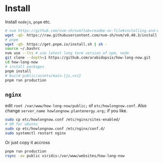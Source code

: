 

# Install

Install `nodejs`, `pnpm` etc.

```bash
# nvm https://github.com/nvm-sh/nvm?tab=readme-ov-file#installing-and-updating
wget -qO- https://raw.githubusercontent.com/nvm-sh/nvm/v0.40.3/install.sh | bash
# pnpm
wget -qO- https://get.pnpm.io/install.sh | sh -
source ~/.bashrc
nvm use --lts # use latest long term version of npm, node
git clone --depth=1 https://github.com/arabidopsis/how-long-now.git
cd how-long-now
# install packages
pnpm install
# build public/assets/main.{js,css}
pnpm run production
```

## `nginx`

edit `root /var/www/how-long-now/public;` of `etc/howlongnow.conf`.
Also change `server_name howlongnow.plantenergy.org;`
if you like.


```bash
sudo cp etc/howlongnow.conf /etc/nginx/sites-enabled/
# OR for ubuntu
sudo cp etc/howlongnow.conf /etc/nginx/conf.d/
sudo systemctl restart nginx
```

Or just copy it accross

```bash
pnpm run production
rsync -av public viridis:/var/www/websites/how-long-now
```
